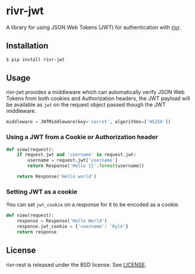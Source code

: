 # rivr-jwt

A library for using JSON Web Tokens (JWT) for authentication with [rivr](https://github.com/rivrproject/rivr).

## Installation

```bash
$ pip install rivr-jwt
```

## Usage

rivr-jwt provides a middleware which can automatically verify JSON Web Tokens
from both cookies and Authorization headers, the JWT payload will be available
as `jwt` on the request object passed though the JWT middleware.

```python
middleware = JWTMiddleware(key='secret', algorithms=['HS256'])
```

### Using a JWT from a Cookie or Authorization header

```python
def view(request):
    if request.jwt and 'username' in request.jwt:
        username = request.jwt['username']
        return Response('Hello {}'.format(username))

    return Response('Hello world')
```

### Setting JWT as a cookie

You can set `jwt_cookie` on a response for it to be encoded as a cookie.

```python
def view(request):
    response = Response('Hello World')
    response.jwt_cookie = {'username': 'Kyle'}
    return response
```

## License

rivr-rest is released under the BSD license. See [LICENSE](LICENSE).

